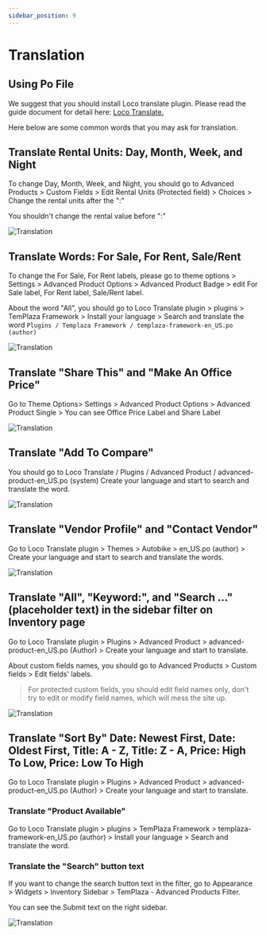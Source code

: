 ```yaml
---
sidebar_position: 9
---
```

# Translation

## Using Po File

We suggest that you should install Loco translate plugin. Please read the guide document for detail here: [Loco Translate.](https://wordpress.org/plugins/loco-translate/)

Here below are some common words that you may ask for translation.

## Translate Rental Units: Day, Month, Week, and Night

To change Day, Month, Week, and Night, you should go to Advanced Products > Custom Fields > Edit Rental Units (Protected field) > Choices > Change the rental units after the ":"

You shouldn't change the rental value before ":"

![Translation](./img/translate-unit.avif)

## Translate Words: For Sale, For Rent, Sale/Rent

To change the For Sale, For Rent labels, please go to theme options > Settings > Advanced Product Options > Advanced Product Badge > edit For Sale label, For Rent label, Sale/Rent label.

About the word "All", you should go to Loco Translate plugin > plugins > TemPlaza Framework > Install your language > Search and translate the word
`Plugins / Templaza Framework / templaza-framework-en_US.po (author)`

![Translation](./img/translate-templaza.avif)

## Translate "Share This" and "Make An Office Price"

Go to Theme Options> Settings > Advanced Product Options > Advanced Product Single > You can see Office Price Label and Share Label

![Translation](./img/translate-share.avif)

## Translate "Add To Compare"

You should go to Loco Translate / Plugins / Advanced Product / advanced-product-en_US.po (system)
Create your language and start to search and translate the word.

![Translation](./img/translate-adv.avif)

## Translate "Vendor Profile" and "Contact Vendor"

Go to Loco Translate plugin > Themes > Autobike > en_US.po (author) > Create your language and start to search and translate the words.

![Translation](./img/translate-vendor.avif)

## Translate "All", "Keyword:", and "Search ..." (placeholder text) in the sidebar filter on Inventory page

Go to Loco Translate plugin > Plugins > Advanced Product > advanced-product-en_US.po (Author) > Create your language and start to translate. 

About custom fields names, you should go to Advanced Products > Custom fields > Edit fields' labels. 

> For protected custom fields, you should edit field names only, don't try to edit or modify field names, which will mess the site up. 

![Translation](./img/translate-all.avif)

## Translate "Sort By" Date: Newest First, Date: Oldest First, Title: A - Z, Title: Z - A, Price: High To Low, Price: Low To High

Go to Loco Translate plugin > Plugins > Advanced Product > advanced-product-en_US.po (Author) > Create your language and start to translate.

### Translate "Product Available"

Go to Loco Translate plugin > plugins > TemPlaza Framework >  templaza-framework-en_US.po (author) > Install your language > Search and translate the word.

### Translate the "Search" button text

If you want to change the search button text in the filter, go to Appearance > Widgets > Inventory Sidebar > TemPlaza - Advanced Products Filter.

You can see the Submit text on the right sidebar.

![Translation](./img/translate-sidebar.avif)



